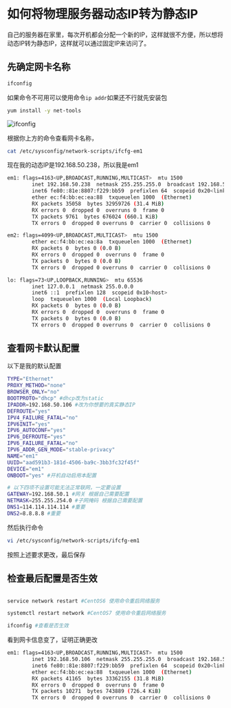 # 如何将物理服务器动态IP转为静态IP
自己的服务器在家里，每次开机都会分配一个新的IP，这样就很不方便，所以想将动态IP转为静态IP，这样就可以通过固定IP来访问了。

## 先确定网卡名称

```bash
ifconfig

```
如果命令不可用可以使用命令```ip addr```如果还不行就先安装包
```bash
yum install -y net-tools
```
![ifconfig](https://cdn.jsdelivr.net/gh/0xAiKang/CDN/blog/images/2021/20210909162200.png)

根据你上方的命令查看网卡名称，
```bash
cat /etc/sysconfig/network-scripts/ifcfg-em1
```
现在我的动态IP是192.168.50.238，所以我是em1
```bash
em1: flags=4163<UP,BROADCAST,RUNNING,MULTICAST>  mtu 1500
        inet 192.168.50.238  netmask 255.255.255.0  broadcast 192.168.50.255
        inet6 fe80::81e:8807:f229:bb59  prefixlen 64  scopeid 0x20<link>
        ether ec:f4:bb:ec:ea:88  txqueuelen 1000  (Ethernet)
        RX packets 35058  bytes 32959726 (31.4 MiB)
        RX errors 0  dropped 0  overruns 0  frame 0
        TX packets 9761  bytes 676024 (660.1 KiB)
        TX errors 0  dropped 0 overruns 0  carrier 0  collisions 0

em2: flags=4099<UP,BROADCAST,MULTICAST>  mtu 1500
        ether ec:f4:bb:ec:ea:8a  txqueuelen 1000  (Ethernet)
        RX packets 0  bytes 0 (0.0 B)
        RX errors 0  dropped 0  overruns 0  frame 0
        TX packets 0  bytes 0 (0.0 B)
        TX errors 0  dropped 0 overruns 0  carrier 0  collisions 0

lo: flags=73<UP,LOOPBACK,RUNNING>  mtu 65536
        inet 127.0.0.1  netmask 255.0.0.0
        inet6 ::1  prefixlen 128  scopeid 0x10<host>
        loop  txqueuelen 1000  (Local Loopback)
        RX packets 0  bytes 0 (0.0 B)
        RX errors 0  dropped 0  overruns 0  frame 0
        TX packets 0  bytes 0 (0.0 B)
        TX errors 0  dropped 0 overruns 0  carrier 0  collisions 0
```

## 查看网卡默认配置
以下是我的默认配置
```bash
TYPE="Ethernet"
PROXY_METHOD="none"
BROWSER_ONLY="no"
BOOTPROTO="dhcp" #dhcp改为static
IPADDR=192.168.50.106 #改为你想要的真实静态IP
DEFROUTE="yes"
IPV4_FAILURE_FATAL="no"
IPV6INIT="yes"
IPV6_AUTOCONF="yes"
IPV6_DEFROUTE="yes"
IPV6_FAILURE_FATAL="no"
IPV6_ADDR_GEN_MODE="stable-privacy"
NAME="em1"
UUID="aad591b3-181d-4506-ba9c-3bb3fc32f45f"
DEVICE="em1"
ONBOOT="yes" #开机自动启用本配置

# 以下四项不设置可能无法正常联网，一定要设置
GATEWAY=192.168.50.1 #网关 根据自己需要配置
NETMASK=255.255.254.0 #子网掩码 根据自己需要配置
DNS1=114.114.114.114 #重要
DNS2=8.8.8.8 #重要
```
然后执行命令
```bash
vi /etc/sysconfig/network-scripts/ifcfg-em1
```
按照上述要求更改，最后保存
 
## 检查最后配置是否生效
```bash

service network restart #CentOS6 使用命令重启网络服务

systemctl restart network #CentOS7 使用命令重启网络服务

ifconfig #查看是否生效
```
看到网卡信息变了，证明正确更改
```bash
em1: flags=4163<UP,BROADCAST,RUNNING,MULTICAST>  mtu 1500
        inet 192.168.50.106  netmask 255.255.255.0  broadcast 192.168.50.255
        inet6 fe80::81e:8807:f229:bb59  prefixlen 64  scopeid 0x20<link>
        ether ec:f4:bb:ec:ea:88  txqueuelen 1000  (Ethernet)
        RX packets 41165  bytes 33362155 (31.8 MiB)
        RX errors 0  dropped 0  overruns 0  frame 0
        TX packets 10271  bytes 743889 (726.4 KiB)
        TX errors 0  dropped 0 overruns 0  carrier 0  collisions 0
```

